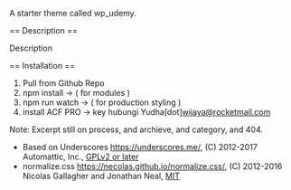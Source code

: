 A starter theme called wp_udemy.

== Description ==

Description

== Installation ==

1. Pull from Github Repo 
2. npm install -> ( for modules )
3. npm run watch -> ( for production styling )
4. install ACF PRO -> key hubungi Yudha[dot]wijaya@rocketmail.com

Note:
Excerpt still on process, and archieve, and category, and 404.


* Based on Underscores https://underscores.me/, (C) 2012-2017 Automattic, Inc., [GPLv2 or later](https://www.gnu.org/licenses/gpl-2.0.html)
* normalize.css https://necolas.github.io/normalize.css/, (C) 2012-2016 Nicolas Gallagher and Jonathan Neal, [MIT](https://opensource.org/licenses/MIT)


